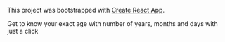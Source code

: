 This project was bootstrapped with [Create React App](https://github.com/facebook/create-react-app).

Get to know your exact age with number of years, months and days with just a click

